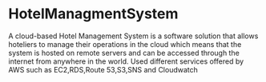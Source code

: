 # HotelManagmentSystem

A cloud-based Hotel Management System is a software solution that allows hoteliers to manage their operations in the cloud which means that the system is hosted on remote servers and can be accessed through the internet from anywhere in the world. Used different services offered by AWS such as EC2,RDS,Route 53,S3,SNS and Cloudwatch
